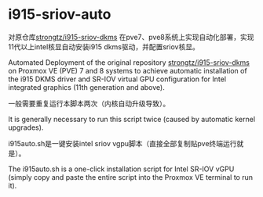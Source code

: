 # i915-sriov-auto
对原仓库[strongtz/i915-sriov-dkms](https://github.com/strongtz/i915-sriov-dkms) 在pve7、pve8系统上实现自动化部署，实现11代以上intel核显自动安装i915 dkms驱动，并配置sriov核显。

Automated Deployment of the original repository [strongtz/i915-sriov-dkms](https://github.com/strongtz/i915-sriov-dkms) on Proxmox VE (PVE) 7 and 8 systems to achieve automatic installation of the i915 DKMS driver and SR-IOV virtual GPU configuration for Intel integrated graphics (11th generation and above).

一般需要重复运行本脚本两次（内核自动升级导致）。

It is generally necessary to run this script twice (caused by automatic kernel upgrades).

i915auto.sh是一键安装intel sriov vgpu脚本（直接全部复制贴pve终端运行就是）。

The i915auto.sh is a one-click installation script for Intel SR-IOV vGPU (simply copy and paste the entire script into the Proxmox VE terminal to run it).
